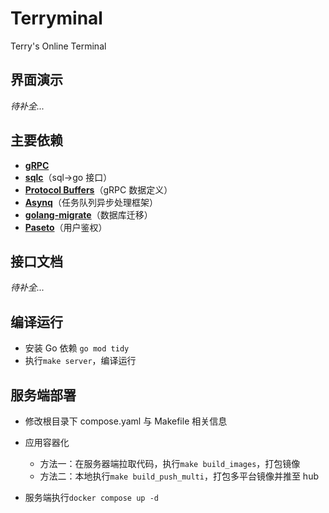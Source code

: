 # Terryminal

Terry's Online Terminal

## 界面演示

_待补全..._

## 主要依赖

- [**gRPC**](https://grpc.io/)
- [**sqlc**](https://docs.sqlc.dev/en/stable/index.html)（sql->go 接口）
- [**Protocol Buffers**](https://protobuf.dev)（gRPC 数据定义）
- [**Asynq**](https://github.com/hibiken/asynq)（任务队列异步处理框架）
- [**golang-migrate**](https://github.com/golang-migrate/migrate)（数据库迁移）
- [**Paseto**](https://github.com/o1egl/paseto)（用户鉴权）

## 接口文档

_待补全..._

## 编译运行

- 安装 Go 依赖 `go mod tidy`
- 执行`make server`，编译运行

## 服务端部署

- 修改根目录下 compose.yaml 与 Makefile 相关信息
- 应用容器化

  - 方法一：在服务器端拉取代码，执行`make build_images`，打包镜像
  - 方法二：本地执行`make build_push_multi`，打包多平台镜像并推至 hub

- 服务端执行`docker compose up -d`
